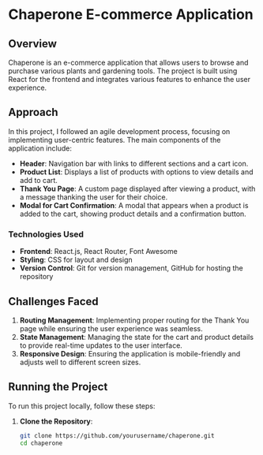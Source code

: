 # Chaperone E-commerce Application

## Overview

Chaperone is an e-commerce application that allows users to browse and purchase various plants and gardening tools. The project is built using React for the frontend and integrates various features to enhance the user experience.

## Approach

In this project, I followed an agile development process, focusing on implementing user-centric features. The main components of the application include:

- **Header**: Navigation bar with links to different sections and a cart icon.
- **Product List**: Displays a list of products with options to view details and add to cart.
- **Thank You Page**: A custom page displayed after viewing a product, with a message thanking the user for their choice.
- **Modal for Cart Confirmation**: A modal that appears when a product is added to the cart, showing product details and a confirmation button.

### Technologies Used

- **Frontend**: React.js, React Router, Font Awesome
- **Styling**: CSS for layout and design
- **Version Control**: Git for version management, GitHub for hosting the repository

## Challenges Faced

1. **Routing Management**: Implementing proper routing for the Thank You page while ensuring the user experience was seamless.
2. **State Management**: Managing the state for the cart and product details to provide real-time updates to the user interface.
3. **Responsive Design**: Ensuring the application is mobile-friendly and adjusts well to different screen sizes.

## Running the Project

To run this project locally, follow these steps:

1. **Clone the Repository**:
   ```bash
   git clone https://github.com/yourusername/chaperone.git
   cd chaperone
